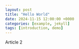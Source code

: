 ```yaml
---
layout: post
title: "Hello World"
date: 2024-11-15 12:00:00 +0000
categories: [example, jekyll]
tags: [introduction, demo]
---
```


Article 2